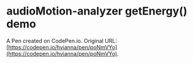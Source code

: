 # audioMotion-analyzer getEnergy() demo

A Pen created on CodePen.io. Original URL: [https://codepen.io/hvianna/pen/poNmVYo](https://codepen.io/hvianna/pen/poNmVYo).

